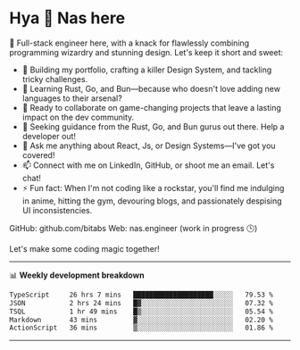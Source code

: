 # Hya 👋 Nas here

👋 Full-stack engineer here, with a knack for flawlessly combining programming wizardry and stunning design. Let's keep it short and sweet:

- 🔭 Building my portfolio, crafting a killer Design System, and tackling tricky challenges.
- 🌱 Learning Rust, Go, and Bun—because who doesn't love adding new languages to their arsenal?
- 👯 Ready to collaborate on game-changing projects that leave a lasting impact on the dev community.
- 🤔 Seeking guidance from the Rust, Go, and Bun gurus out there. Help a developer out!
- 💬 Ask me anything about React, Js, or Design Systems—I've got you covered!
- 📫 Connect with me on LinkedIn, GitHub, or shoot me an email. Let's chat!
- ⚡ Fun fact: When I'm not coding like a rockstar, you'll find me indulging in anime, hitting the gym, devouring blogs, and passionately despising UI inconsistencies.

GitHub: github.com/bitabs
Web: nas.engineer (work in progress 🕒)

Let's make some coding magic together!

-------
📊 **Weekly development breakdown**
<!--START_SECTION:waka-->

```txt
TypeScript     26 hrs 7 mins   ████████████████████░░░░░   79.53 %
JSON           2 hrs 24 mins   █▓░░░░░░░░░░░░░░░░░░░░░░░   07.32 %
TSQL           1 hr 49 mins    █▒░░░░░░░░░░░░░░░░░░░░░░░   05.54 %
Markdown       43 mins         ▓░░░░░░░░░░░░░░░░░░░░░░░░   02.20 %
ActionScript   36 mins         ▒░░░░░░░░░░░░░░░░░░░░░░░░   01.86 %
```

<!--END_SECTION:waka-->
-------
